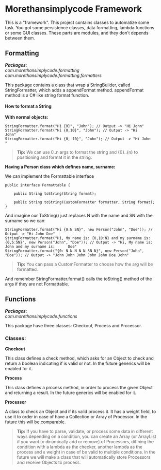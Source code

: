 # Morethansimplycode Framework

This is a "framework". This project contains classes to automatize some task. You got some persistence classes, data formatting, lambda functions or some GUI classes. These parts are modules, and they don't depends between them. 

## Formatting

**_Packages:_** <br />
*com.morethansimplycode.formatting* <br />
*com.morethansimplycode.formatting.formatters*

This package contains a class that wrap a StringBuilder, called StringFormatter, which adds a appendFormat method. appendFormat method is a C# like string format function.

#### How to format a String

**With normal objects:**

```
StringFormatter.format("Hi {0}", "John"); // Output -> "Hi John"
StringFormatter.format("Hi {0,10}", "John"); // Output -> "Hi       John"
StringFormatter.format("Hi {0,-10}", "John"); // Output -> "Hi John      "
```
> **Tip:** We can use 0..n args to format the string and {0}..{n} to positioning and format it in the string.

**Having a Person class which defines name, surname:**

We can implement the Formattable interface

```
public interface Formattable {

    public String toString(String format);

    public String toString(CustomFormatter formatter, String format);
}
```

And imagine our ToString() just replaces N with the name and SN with the surname so we can:

```
StringFormatter.format("Hi {0:N SN}", new Person("John", "Doe")); // Output -> "Hi John Doe"
StringFormatter.format("Hi, My name is: {0,10:N} and my surname is: {0,5:SN}", new Person("John", "Doe")); // Output -> "Hi, My name is:       John and my surname is:      Doe"
StringFormatter.format("{0: N N N N N SN N}", new Person("John", "Doe")); // Output -> "John John John John John Doe John"
```
> **Tip:** You can pass a CustomFormatter to choose how the arg will be formatted.

And remember StringFormatter.format() calls the toString() method of the args if they are not Formattable.


## Functions

**_Packages:_** <br />
*com.morethansimplycode.functions* <br />

This package have three classes: Checkout, Process and Processor.

### Classes:

**Checkout**

This class defines a check method, which asks for an Object to check and return a boolean indicating if is valid or not. In the future generics will be enabled for it.

**Process**

This class defines a process method, in order to process the given Object and returning a result. In the future generics will be enabled for it.

**Processor**

A class to check an Object and if its valid process it. It has a weight field, to use it to order in case of have a Collection or Array of Processor. In the future this will be comparable.

> **Tip:** If you have to parse, validate, or process some data in different ways depending on a condition, you can create an Array (or ArrayList if you want to dinamically add or remove) of Processors, difining the condition with a lambda as the checker, another lambda as the process and a weight in case of be valid to multiple conditions. In the future we will make a class that will automatically store Processors and receive Objects to process.
